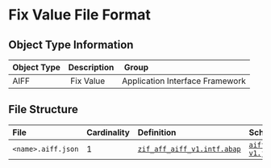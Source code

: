 #  Fix Value File Format

## Object Type Information

Object Type | Description | Group
:--- | :--- | :---
AIFF | Fix Value | Application Interface Framework

## File Structure

File | Cardinality | Definition | Schema | Example
:--- | :--- | :--- | :--- | :---
`<name>.aiff.json` | 1 | [`zif_aff_aiff_v1.intf.abap`](./type/zif_aff_aiff_v1.intf.abap) | [`aiff-v1.json`](./aiff-v1.json) | [`z_aff_example_aiff.aiff.json`](./examples/z_aff_example_aiff.aiff.json)
